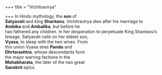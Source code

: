 +++
title = "Vichitravirya"

+++
In Hindu mythology, the **son** of  
**Satyavati** and king **Shantanu**. Vichitravirya dies after his marriage to  
**Ambika** and **Ambalika**, but before he  
has fathered any children. In her desperation to perpetuate King Shantanu’s lineage, Satyavati calls on her eldest son,  
**Vyasa**, to sleep with the two wives. From  
this union Vyasa sires **Pandu** and  
**Dhrtarashtra**, whose descendants form  
the major warring factions in the  
**Mahabharata**, the later of the two great  
**Sanskrit** epics.